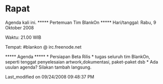 # Rapat
Agenda kali ini.
***** Pertemuan Tim BlankOn *****
Hari/tanggal: Rabu, 9 Oktober 2008

Waktu: 21.00 WIB

Tempat: #blankon @ irc.freenode.net

***** Agenda *****
    * Persiapan Beta Rilis
    * tugas seluruh tim BlankOn, seperti tenggat penyelesaian artwork,dokumentasi, paket-paket dsb
    * Ada usulan agenda? Silakan tambah langsung.

Last_modified on 09/24/2008 09:48:37 PM


